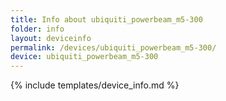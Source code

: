 ```yaml
---
title: Info about ubiquiti_powerbeam_m5-300
folder: info
layout: deviceinfo
permalink: /devices/ubiquiti_powerbeam_m5-300/
device: ubiquiti_powerbeam_m5-300
---
```

{% include templates/device_info.md %}
